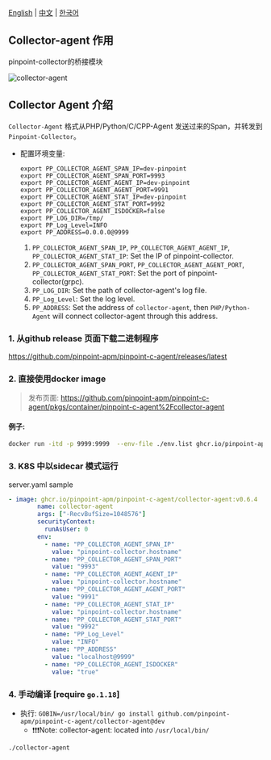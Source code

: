 [English](Readme.md) | [中文](Readme-CN.md) | [한국어](Readme-KR.md)

## Collector-agent 作用

pinpoint-collector的桥接模块

![collector-agent](/images/pinpoint_v0.5.x.png)

## Collector Agent 介绍
`Collector-Agent` 格式从PHP/Python/C/CPP-Agent 发送过来的Span，并转发到`Pinpoint-Collector`。

- 配置环境变量:
    ```
    export PP_COLLECTOR_AGENT_SPAN_IP=dev-pinpoint
    export PP_COLLECTOR_AGENT_SPAN_PORT=9993
    export PP_COLLECTOR_AGENT_AGENT_IP=dev-pinpoint
    export PP_COLLECTOR_AGENT_AGENT_PORT=9991
    export PP_COLLECTOR_AGENT_STAT_IP=dev-pinpoint
    export PP_COLLECTOR_AGENT_STAT_PORT=9992
    export PP_COLLECTOR_AGENT_ISDOCKER=false
    export PP_LOG_DIR=/tmp/
    export PP_Log_Level=INFO
    export PP_ADDRESS=0.0.0.0@9999
    ```
    1. `PP_COLLECTOR_AGENT_SPAN_IP`, `PP_COLLECTOR_AGENT_AGENT_IP`, `PP_COLLECTOR_AGENT_STAT_IP`: Set the IP of pinpoint-collector.
    2. `PP_COLLECTOR_AGENT_SPAN_PORT`, `PP_COLLECTOR_AGENT_AGENT_PORT`, `PP_COLLECTOR_AGENT_STAT_PORT`: Set the port of pinpoint-collector(grpc).
    3. `PP_LOG_DIR`: Set the path of collector-agent's log file.
    4. `PP_Log_Level`: Set the log level.
    5. `PP_ADDRESS`: Set the address of `collector-agent`, then `PHP/Python-Agent` will connect collector-agent through this address.

### 1. 从github release 页面下载二进制程序

  https://github.com/pinpoint-apm/pinpoint-c-agent/releases/latest

### 2. 直接使用docker image

> 发布页面:  https://github.com/pinpoint-apm/pinpoint-c-agent/pkgs/container/pinpoint-c-agent%2Fcollector-agent

#### 例子:

```sh
docker run -itd -p 9999:9999  --env-file ./env.list ghcr.io/pinpoint-apm/pinpoint-c-agent/collector-agent:latest
```

### 3. K8S 中以sidecar 模式运行

server.yaml sample

``` yml
- image: ghcr.io/pinpoint-apm/pinpoint-c-agent/collector-agent:v0.6.4
        name: collector-agent
        args: ["-RecvBufSize=1048576"]
        securityContext:
          runAsUser: 0
        env:
          - name: "PP_COLLECTOR_AGENT_SPAN_IP"
            value: "pinpoint-collector.hostname"
          - name: "PP_COLLECTOR_AGENT_SPAN_PORT"
            value: "9993"
          - name: "PP_COLLECTOR_AGENT_AGENT_IP"
            value: "pinpoint-collector.hostname"
          - name: "PP_COLLECTOR_AGENT_AGENT_PORT"
            value: "9991"
          - name: "PP_COLLECTOR_AGENT_STAT_IP"
            value: "pinpoint-collector.hostname"
          - name: "PP_COLLECTOR_AGENT_STAT_PORT"
            value: "9992"
          - name: "PP_Log_Level"
            value: "INFO"
          - name: "PP_ADDRESS"
            value: "localhost@9999"
          - name: "PP_COLLECTOR_AGENT_ISDOCKER"
            value: "true"
```

### 4. 手动编译 [require `go.1.18`]

- 执行: `GOBIN=/usr/local/bin/ go install github.com/pinpoint-apm/pinpoint-c-agent/collector-agent@dev`
  - ❗❗❗Note: collector-agent: located into `/usr/local/bin/`

`./collector-agent`
   